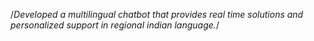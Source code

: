 /*Developed a multilingual chatbot that provides real time solutions and personalized support in regional indian language.*/
